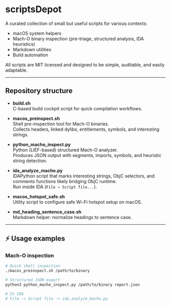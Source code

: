 # scriptsDepot

A curated collection of small but useful scripts for various contexts:
- macOS system helpers
- Mach-O binary inspection (pre-triage, structured analysis, IDA heuristics)
- Markdown utilities
- Build automation

All scripts are MIT licensed and designed to be simple, auditable, and easily adaptable.

---

## Repository structure

- **build.sh**  
  C-based build cockpit script for quick compilation workflows.

- **macos_preinspect.sh**  
  Shell pre-inspection tool for Mach-O binaries.  
  Collects headers, linked dylibs, entitlements, symbols, and interesting strings.

- **python_macho_inspect.py**  
  Python (LIEF-based) structured Mach-O analyzer.  
  Produces JSON output with segments, imports, symbols, and heuristic string detection.

- **ida_analyze_macho.py**  
  IDAPython script that marks interesting strings, ObjC selectors, and comments functions likely bridging ObjC runtime.  
  Run inside IDA (`File → Script file...`).

- **macos_hotspot_safe.sh**  
  Utility script to configure safe Wi-Fi hotspot setup on macOS.

- **md_heading_sentence_case.sh**  
  Markdown helper: normalize headings to sentence case.

---

## ⚡ Usage examples

### Mach-O inspection
```bash
# Quick shell inspection
./macos_preinspect.sh /path/to/binary

# Structured JSON export
python3 python_macho_inspect.py /path/to/binary report.json

# In IDA
# File -> Script file -> ida_analyze_macho.py
